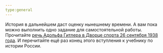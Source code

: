 ```yaml
---
type:general
---
```

История в дальнейшем даст оценку нынешнему времени. А вам пока можно выполнить одно задание для самостоятельной работы. Прочитайте <a href="https://2015-ua-news.livejournal.com/358550.html">речь Адольфа Гитлера в Дворце спорта 26 сентября 1938 года</a>. И перечитайте ещё раз конец этого вступления к учебнику по истории России. 